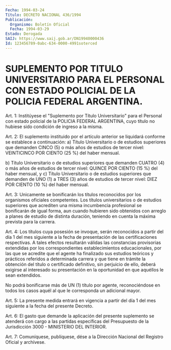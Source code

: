 ```yaml
---
Fecha: 1994-03-24
Título: DECRETO NACIONAL 436/1994
Publicación:
  Organismo: Boletín Oficial
  Fecha: 1994-03-29
Estado: Derogada
SAIJ: https://www.saij.gob.ar/DN19940000436
Id: 123456789-0abc-634-0000-4991soterced
---
```

# SUPLEMENTO POR TITULO UNIVERSITARIO PARA EL PERSONAL CON ESTADO POLICIAL DE LA POLICIA FEDERAL ARGENTINA.

<a id="1"></a>
Art.  1:  Institúyese el "Suplemento por Título Universitario" para  el Personal  con  estado  policial  de  la  POLICIA  FEDERAL ARGENTINA,  cuyo título  no hubiese sido condición de ingreso a la misma.

<a id="2"></a>
Art.  2:  El suplemento instituido por el artículo anterior se liquidará conforme se establece a continuación:  a) Título Universitario  o  de  estudios  superiores  que demanden CINCO  (5) o más años de estudios de tercer nivel: VEINTICINCO  POR CIENTO (25 %) del haber mensual.

b) Título  Universitario  o  de  estudios  superiores que demanden CUATRO  (4) o  más  años de estudios de tercer nivel:  QUINCE  POR CIENTO (15 %) del haber mensual, y  c) Título Universitario  o  de estudios superiores que demanden de UNO  (1) a TRES (3) años de estudios  de  tercer  nivel:  DIEZ  POR CIENTO (10 %) del haber mensual.

<a id="3"></a>
Art.  3: Unicamente se bonificarán los títulos reconocidos por los organismos  oficiales competentes. Los títulos universitarios o de  estudios superiores    que  acrediten  una  misma  incumbencia profesional se bonificarán de  igual  forma,  aun  cuando  hubieren sido  obtenidos  con arreglo  a  planes  de  estudio  de  distinta duración,  teniendo  en  cuenta la máxima prevista para la carrera.

<a id="4"></a>
Art. 4: Los títulos cuya posesión se invoque, serán reconocidos a partir del día 1 del mes siguiente a la fecha de presentación de las  certificaciones   respectivas.  A  tales  efectos  resultarán válidas las constancias provisorias extendidas por los correspondientes establecimientos educacionales,  por  las  que se acredite  que  el  agente  ha  finalizado  sus estudios teóricos y prácticos  referidos a determinada carrera y que tiene  en trámite la obtención  del título o certificado definitivo, sin perjuicio de ello,  deberá  exigirse    al  interesado  su  presentación  en  la oportunidad en que aquéllos le sean extendidos.

No podrá bonificarse más de UN (1) título por agente, reconociéndose en todos los  casos  aquél  al que le corresponda un adicional mayor.

<a id="5"></a>
Art. 5: La presente medida entrará en vigencia a partir del día 1 del mes siguiente a la fecha del presente Decreto.

<a id="6"></a>
Art.  6:  El  gasto  que  demande  la  aplicación del presente suplemento se  atenderá con cargo a las partidas  específicas  del Presupuesto de la Jurisdicción  3000  -  MINISTERIO  DEL INTERIOR.

<a id="7"></a>
Art.  7: Comuníquese, publíquese, dése a la Dirección Nacional del Registro Oficial y archívese.